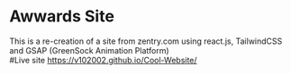 # Awwards Site
This is a re-creation of a site from zentry.com using react.js, TailwindCSS and GSAP (GreenSock Animation Platform)
<br/>
#Live site
https://v102002.github.io/Cool-Website/
